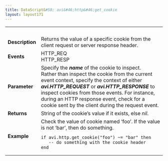 ```yaml
---
title: DataScript&#58; avi&#46;http&#46;get_cookie
layout: layout171
---
```

<table class="table table-hover table table-bordered table-hover">  
<tbody>       
<tr>   
<td><font size="3" color="white"><strong>Function</strong></font></td>
<td><font color="white"><b>avi.http.get_cookie( name [, context] )</b></font></td>
</tr>
<tr>   
<td><font size="3"><strong>Description</strong></font></td>
<td>Returns the value of a specific cookie from the client request or server response header.</td>
</tr>
<tr>   
<td><font size="3"><strong>Events</strong></font></td>
<td>HTTP_REQ<br> HTTP_RESP</td>
</tr>
<tr>   
<td><font size="3"><strong>Parameter</strong></font></td>
<td>Specify the <strong><em>name</em> </strong>of the cookie to inspect.<br> Rather than inspect the cookie from the current event context, specify the context of either <strong><em>avi.HTTP_REQUEST</em></strong> or <strong><em>avi.HTTP_RESPONSE</em></strong> to inspect cookies from those events.  For instance, during an HTTP response event, check for a cookie sent by the client during the request event.</td>
</tr>
<tr>   
<td><font size="3"><strong>Returns</strong></font></td>
<td>String of the cookie’s value if it exists, else <em>nil</em>.</td>
</tr>
<tr>   
<td><font size="3"><strong>Example</strong></font></td>
<td>Check the value of cookie named ‘foo’. If the value is not ‘bar’, then do something.<br> 
<!-- Crayon Syntax Highlighter v2.7.1 --> <pre><code class="language-lua">if avi.http.get_cookie("foo") ~= "bar" then
   -- do something with the cookie header
end</code></pre> 
<!-- [Format Time: 0.0011 seconds] --></td>
</tr>
</tbody>
</table> 